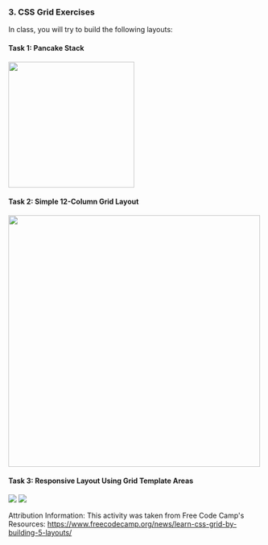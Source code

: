 ### 3. CSS Grid Exercises
In class, you will try to build the following layouts:

#### Task 1: Pancake Stack
<img style="width: 250px;" src="/fall2022/assets/images/lectures/lecture06/ss1.png" />

#### Task 2: Simple 12-Column Grid Layout
<img style="width: 500px;" src="/fall2022/assets/images/lectures/lecture06/ss2.png" />

#### Task 3: Responsive Layout Using Grid Template Areas
<img src="/fall2022/assets/images/lectures/lecture06/ss3a.png" />
<img src="/fall2022/assets/images/lectures/lecture06/ss3b.png" />


Attribution Information: This activity was taken from Free Code Camp's Resources: <a href="https://www.freecodecamp.org/news/learn-css-grid-by-building-5-layouts/" target="_blank">https://www.freecodecamp.org/news/learn-css-grid-by-building-5-layouts/</a>